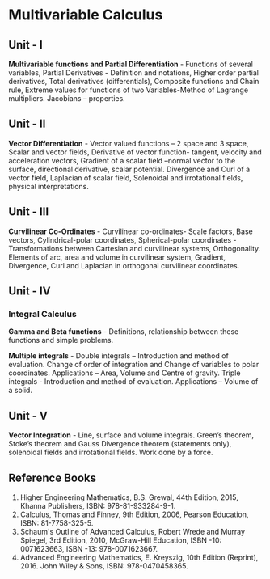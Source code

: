 # Multivariable Calculus

## Unit - I

**Multivariable functions and Partial Differentiation** - Functions of several variables, Partial Derivatives - Definition and notations, Higher order partial derivatives, Total derivatives (differentials), Composite functions and Chain rule, Extreme values for functions of two Variables-Method of Lagrange multipliers. Jacobians – properties.

## Unit - II

**Vector Differentiation** - Vector valued functions – 2 space and 3 space, Scalar and vector fields, Derivative of vector function- tangent, velocity and acceleration vectors, Gradient of a scalar field –normal vector to the surface, directional derivative, scalar potential. Divergence and Curl of a vector field, Laplacian of scalar field, Solenoidal and irrotational fields, physical interpretations.

## Unit - III

**Curvilinear Co-Ordinates** - Curvilinear co-ordinates- Scale factors, Base vectors, Cylindrical-polar coordinates, Spherical-polar coordinates - Transformations between Cartesian and curvilinear systems, Orthogonality. Elements of arc, area and volume in curvilinear system, Gradient, Divergence, Curl and Laplacian in orthogonal curvilinear coordinates.

## Unit - IV

### Integral Calculus

**Gamma and Beta functions** - Definitions, relationship between these functions and simple problems. 

**Multiple integrals** - Double integrals – Introduction and method of evaluation. Change of order of integration and Change of variables to polar coordinates. Applications – Area, Volume and Centre of gravity. Triple integrals - Introduction and method of evaluation. Applications – Volume of a solid.

## Unit - V

**Vector Integration** - Line, surface and volume integrals. Green’s theorem, Stoke’s theorem and Gauss Divergence theorem (statements only), solenoidal fields and irrotational fields. Work done by a force.

## Reference Books

1. Higher Engineering Mathematics, B.S. Grewal, 44th Edition, 2015, Khanna Publishers, ISBN:
978-81-933284-9-1.
1. Calculus, Thomas and Finney, 9th Edition, 2006, Pearson Education, ISBN: 81-7758-325-5.
1. Schaum's Outline of Advanced Calculus, Robert Wrede and Murray Spiegel, 3rd Edition, 2010, McGraw-Hill Education, ISBN -10: 0071623663, ISBN -13: 978-0071623667.
1. Advanced Engineering Mathematics, E. Kreyszig, 10th Edition (Reprint), 2016. John Wiley & Sons, ISBN: 978-0470458365.